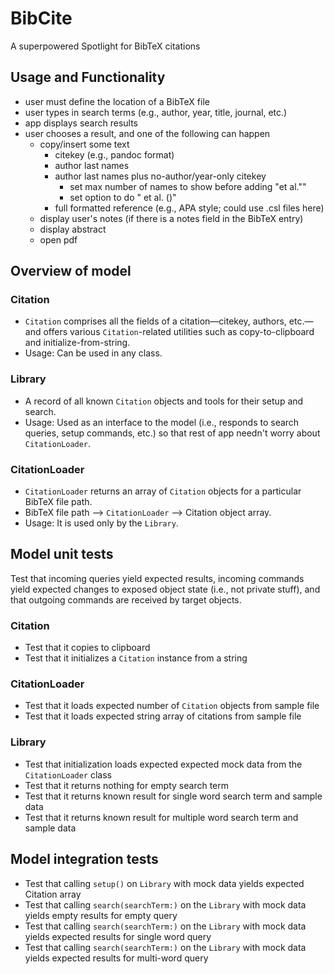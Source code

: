 # BibCite
A superpowered Spotlight for BibTeX citations

## Usage and Functionality
- user must define the location of a BibTeX file
- user types in search terms (e.g., author, year, title, journal, etc.)
- app displays search results
- user chooses a result, and one of the following can happen
    - copy/insert some text
        - citekey (e.g., pandoc format)
        - author last names
        - author last names plus no-author/year-only citekey
            - set max number of names to show before adding "et al.""
            - set option to do "<first author>  et al. (<year>)"
        - full formatted reference (e.g., APA style; could use .csl files here)
    - display user's notes (if there is a notes field in the BibTeX entry)
    - display abstract
    - open pdf

## Overview of model

### Citation
- `Citation` comprises all the fields of a citation—citekey, authors, etc.—and offers various `Citation`-related utilities such as copy-to-clipboard and initialize-from-string.
- Usage: Can be used in any class.

### Library
- A record of all known `Citation` objects and tools for their setup and search.
- Usage: Used as an interface to the model (i.e., responds to search queries, setup commands, etc.) so that rest of app needn't worry about `CitationLoader`.

### CitationLoader
- `CitationLoader` returns an array of `Citation` objects for a particular BibTeX file path. 
- BibTeX file path --> `CitationLoader` --> Citation object array.
- Usage: It is used only by the `Library`.

## Model unit tests
Test that incoming queries yield expected results, incoming commands yield expected changes to exposed object state (i.e., not private stuff), and that outgoing commands are received by target objects.

### Citation
- Test that it copies to clipboard
- Test that it initializes a `Citation` instance from a string

### CitationLoader
- Test that it loads expected number of `Citation` objects from sample file
- Test that it loads expected string array of citations from sample file

### Library
- Test that initialization loads expected expected mock data from the `CitationLoader` class
- Test that it returns nothing for empty search term
- Test that it returns known result for single word search term and sample data
- Test that it returns known result for multiple word search term and sample data


## Model integration tests
- Test that calling `setup()` on `Library` with mock data yields expected Citation array
- Test that calling `search(searchTerm:)` on the `Library` with mock data yields empty results for empty query
- Test that calling `search(searchTerm:)` on the `Library` with mock data yields expected results for single word query
- Test that calling `search(searchTerm:)` on the `Library` with mock data yields expected results for multi-word query
